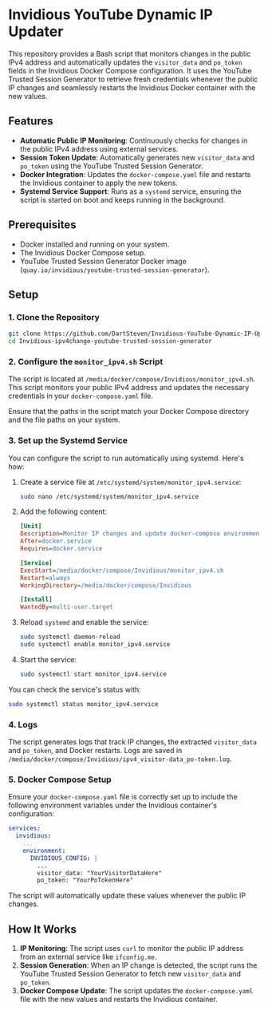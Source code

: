 # Invidious YouTube Dynamic IP Updater

This repository provides a Bash script that monitors changes in the public IPv4 address and automatically updates the `visitor_data` and `po_token` fields in the Invidious Docker Compose configuration. It uses the YouTube Trusted Session Generator to retrieve fresh credentials whenever the public IP changes and seamlessly restarts the Invidious Docker container with the new values.

## Features

- **Automatic Public IP Monitoring**: Continuously checks for changes in the public IPv4 address using external services.
- **Session Token Update**: Automatically generates new `visitor_data` and `po_token` using the YouTube Trusted Session Generator.
- **Docker Integration**: Updates the `docker-compose.yaml` file and restarts the Invidious container to apply the new tokens.
- **Systemd Service Support**: Runs as a `systemd` service, ensuring the script is started on boot and keeps running in the background.

## Prerequisites

- Docker installed and running on your system.
- The Invidious Docker Compose setup.
- YouTube Trusted Session Generator Docker image (`quay.io/invidious/youtube-trusted-session-generator`).

## Setup

### 1. Clone the Repository

```bash
git clone https://github.com/DartSteven/Invidious-YouTube-Dynamic-IP-Updater.git
cd Invidious-ipv4change-youtube-trusted-session-generator
```

### 2. Configure the `monitor_ipv4.sh` Script

The script is located at `/media/docker/compose/Invidious/monitor_ipv4.sh`. This script monitors your public IPv4 address and updates the necessary credentials in your `docker-compose.yaml` file.

Ensure that the paths in the script match your Docker Compose directory and the file paths on your system.

### 3. Set up the Systemd Service

You can configure the script to run automatically using systemd. Here's how:

1. Create a service file at `/etc/systemd/system/monitor_ipv4.service`:

    ```bash
    sudo nano /etc/systemd/system/monitor_ipv4.service
    ```

2. Add the following content:

    ```ini
    [Unit]
    Description=Monitor IP changes and update docker-compose environment
    After=docker.service
    Requires=docker.service

    [Service]
    ExecStart=/media/docker/compose/Invidious/monitor_ipv4.sh
    Restart=always
    WorkingDirectory=/media/docker/compose/Invidious

    [Install]
    WantedBy=multi-user.target
    ```

3. Reload `systemd` and enable the service:

    ```bash
    sudo systemctl daemon-reload
    sudo systemctl enable monitor_ipv4.service
    ```

4. Start the service:

    ```bash
    sudo systemctl start monitor_ipv4.service
    ```

You can check the service's status with:

```bash
sudo systemctl status monitor_ipv4.service
```

### 4. Logs

The script generates logs that track IP changes, the extracted `visitor_data` and `po_token`, and Docker restarts. Logs are saved in `/media/docker/compose/Invidious/ipv4_visitor-data_po-token.log`.

### 5. Docker Compose Setup

Ensure your `docker-compose.yaml` file is correctly set up to include the following environment variables under the Invidious container's configuration:

```yaml
services:
  invidious:
    ...
    environment:
      INVIDIOUS_CONFIG: |
        ...
        visitor_data: "YourVisitorDataHere"
        po_token: "YourPoTokenHere"
```

The script will automatically update these values whenever the public IP changes.

## How It Works

1. **IP Monitoring**: The script uses `curl` to monitor the public IP address from an external service like `ifconfig.me`.
2. **Session Generation**: When an IP change is detected, the script runs the YouTube Trusted Session Generator to fetch new `visitor_data` and `po_token`.
3. **Docker Compose Update**: The script updates the `docker-compose.yaml` file with the new values and restarts the Invidious container.
